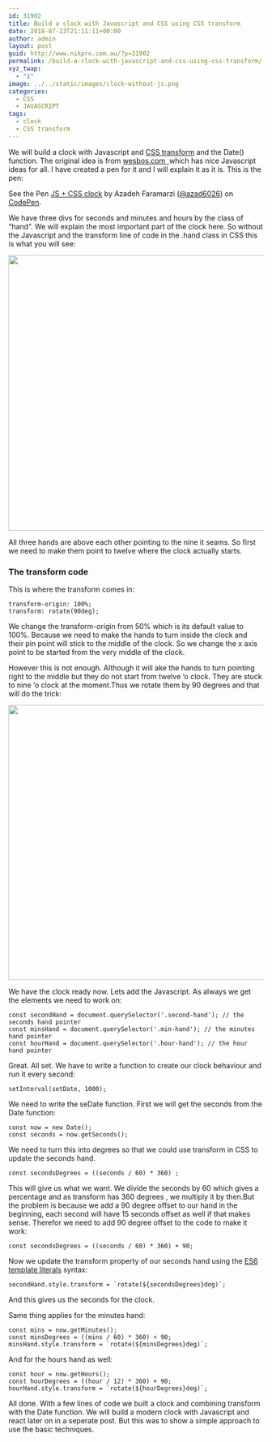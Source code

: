```yaml
---
id: 31902
title: Build a clock with Javascript and CSS using CSS transform
date: 2018-07-23T21:11:11+00:00
author: admin
layout: post
guid: http://www.nikpro.com.au/?p=31902
permalink: /build-a-clock-with-javascript-and-css-using-css-transform/
xyz_twap:
  - "1"
image: ../../static/images/clock-without-js.png
categories:
  - CSS
  - JAVASCRIPT
tags:
  - clock
  - CSS transform
---
```

We will build a clock with Javascript and [CSS transform](http://www.nikpro.com.au/manipulate-elements-visually-with-css-transform-explained-with-examples/) and the Date() function. The original idea is from [wesbos.com  ](http://wesbos.com)which has nice Javascript ideas for all. I have created a pen for it and I will explain it as it is. This is the pen:

<p class="codepen" data-height="350" data-theme-id="0" data-slug-hash="NBpXdv" data-default-tab="css,result" data-user="azad6026" data-embed-version="2" data-pen-title="JS + CSS  clock">
  See the Pen <a href="https://codepen.io/azad6026/pen/NBpXdv/">JS + CSS clock</a> by Azadeh Faramarzi (<a href="https://codepen.io/azad6026">@azad6026</a>) on <a href="https://codepen.io">CodePen</a>.
</p>



We have three divs for seconds and minutes and hours by the class of &#8220;hand&#8221;. We will explain the most important part of the clock here. So without the Javascript and the transform line of code in the .hand class in CSS this is what you will see:

<img class="alignnone wp-image-31903 size-full" src="http://www.nikpro.com.auclock-without-transform.png" alt="" width="953" height="544" srcset="http://testgatsby.localclock-without-transform.png 953w, http://testgatsby.localclock-without-transform-300x171.png 300w, http://testgatsby.localclock-without-transform-768x438.png 768w" sizes="(max-width: 953px) 100vw, 953px" /> 

All three hands are above each other pointing to the nine it seams. So first we need to make them point to twelve where the clock actually starts. 

### The transform code

This is where the transform comes in:

`transform-origin: 100%;`  
`transform: rotate(90deg);`

We change the transform-origin from 50% which is its default value to 100%. Because we need to make the hands to turn inside the clock and their pin point will stick to the middle of the clock. So we change the x axis point to be started from the very middle of the clock.

However this is not enough. Although it will ake the hands to turn pointing right to the middle but they do not start from twelve &#8216;o clock. They are stuck to nine &#8216;o clock at the moment.Thus we rotate them by 90 degrees and that will do the trick:

<img class="alignnone wp-image-31904 size-full" src="http://www.nikpro.com.auclock-without-js.png" alt="" width="952" height="543" srcset="http://testgatsby.localclock-without-js.png 952w, http://testgatsby.localclock-without-js-300x171.png 300w, http://testgatsby.localclock-without-js-768x438.png 768w" sizes="(max-width: 952px) 100vw, 952px" /> 

We have the clock ready now. Lets add the Javascript. As always we get the elements we need to work on:

`const secondHand = document.querySelector('.second-hand'); // the seconds hand pointer`  
`const minsHand = document.querySelector('.min-hand'); // the minutes hand pointer`  
`const hourHand = document.querySelector('.hour-hand'); // the hour hand pointer`

Great. All set. We have to write a function to create our clock behaviour and run it every second:

`setInterval(setDate, 1000);`

We need to write the seDate function. First we will get the seconds from the Date function:

`const now = new Date();`  
`const seconds = now.getSeconds();`

We need to turn this into degrees so that we could use transform in CSS to update the seconds hand.

`const secondsDegrees = ((seconds / 60) * 360) ;`

This will give us what we want. We divide the seconds by 60 which gives a percentage and as transform has 360 degrees , we multiply it by then.But the problem is because we add a 90 degree offset to our hand in the beginning, each second will have 15 seconds offset as well if that makes sense. Therefor we need to add 90 degree offset to the code to make it work:

`const secondsDegrees = ((seconds / 60) * 360) + 90;`

Now we update the transform property of our seconds hand using the [ES6 template literals](http://www.nikpro.com.au/template-literals-in-js6-explained/) syntax:

``secondHand.style.transform = `rotate(${secondsDegrees}deg)`;``

And this gives us the seconds for the clock.

Same thing applies for the minutes hand:

`const mins = now.getMinutes();`  
`const minsDegrees = ((mins / 60) * 360) + 90;`  
``minsHand.style.transform = `rotate(${minsDegrees}deg)`;``

And for the hours hand as well:

`const hour = now.getHours();`  
`const hourDegrees = ((hour / 12) * 360) + 90;`  
``hourHand.style.transform = `rotate(${hourDegrees}deg)`;``

All done. With a few lines of code we built a clock and combining transform with the Date function. We will build a modern clock with Javascript and react later on in a seperate post. But this was to show a simple approach to use the basic techniques.